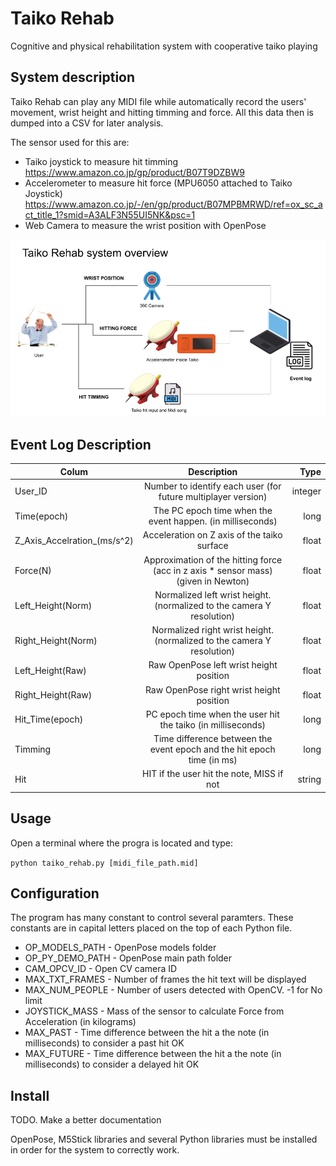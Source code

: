 # Taiko Rehab
Cognitive and physical rehabilitation system with cooperative taiko playing

## System description
Taiko Rehab can play any MIDI file while automatically record the users' movement, wrist height and hitting timming and force. All this data then is dumped into a CSV for later analysis.  

The sensor used for this are: 
- Taiko joystick to measure hit timming 
https://www.amazon.co.jp/gp/product/B07T9DZBW9
- Accelerometer to measure hit force (MPU6050 attached to Taiko Joystick)
 https://www.amazon.co.jp/-/en/gp/product/B07MPBMRWD/ref=ox_sc_act_title_1?smid=A3ALF3N55UI5NK&psc=1
- Web Camera to measure the wrist position with OpenPose

![System Description](img/system_description.png?raw=true)

## Event Log Description 

| Colum   |      Description      |  Type |
|----------|:-------------:|------:|
| User_ID |  Number to identify each user (for future multiplayer version) | integer |
| Time(epoch) | The PC epoch time when the event happen. (in milliseconds) | long |
| Z_Axis_Accelration_(ms/s^2) | Acceleration on Z axis of the taiko surface | float |
| Force(N) | Approximation of the hitting force (acc in z axis * sensor mass) (given in Newton) | float |
| Left_Height(Norm) | Normalized left wrist height. (normalized to the camera Y resolution) | float |
| Right_Height(Norm) | Normalized right wrist height. (normalized to the camera Y resolution) | float |
| Left_Height(Raw) | Raw OpenPose left wrist height position | float |
| Right_Height(Raw) | Raw OpenPose right wrist height position | float |
| Hit_Time(epoch) | PC epoch time when the user hit the taiko (in milliseconds) | long |
| Timming | Time difference between the event epoch and the hit epoch time (in ms) | long |
| Hit | HIT if the user hit the note, MISS if not | string |

## Usage 
Open a terminal where the progra is located and type:

`python taiko_rehab.py [midi_file_path.mid]`

## Configuration
The program has many constant to control several paramters. These constants are in capital letters placed on the top of each Python file. 

- OP_MODELS_PATH - OpenPose models folder
- OP_PY_DEMO_PATH - OpenPose main path folder 
- CAM_OPCV_ID - Open CV camera ID  
- MAX_TXT_FRAMES - Number of frames the hit text will be displayed
- MAX_NUM_PEOPLE - Number of users detected with OpenCV. -1 for No limit
- JOYSTICK_MASS - Mass of the sensor to calculate Force from Acceleration (in kilograms)
- MAX_PAST - Time difference between the hit a the note (in milliseconds) to consider a past hit OK
- MAX_FUTURE - Time difference between the hit a the note (in milliseconds) to consider a delayed hit OK

## Install
TODO. Make a better documentation

OpenPose, M5Stick libraries and several Python libraries must be installed in order for the system to correctly work. 